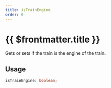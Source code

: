 ```yaml
---
title: isTrainEngine
order: 0
---
```


# {{ $frontmatter.title }}

Gets or sets if the train is the engine of the train.

## Usage

```ts
isTrainEngine: boolean;
```
